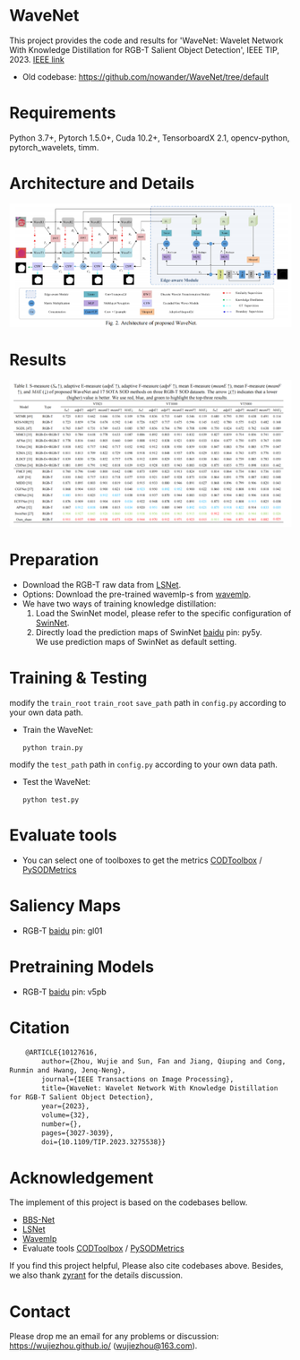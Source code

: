 # WaveNet
This project provides the code and results for 'WaveNet: Wavelet Network With Knowledge Distillation for RGB-T Salient Object Detection', IEEE TIP, 2023. [IEEE link](https://ieeexplore.ieee.org/document/10127616)  <br>

- Old codebase: https://github.com/nowander/WaveNet/tree/default
# Requirements
Python 3.7+, Pytorch 1.5.0+, Cuda 10.2+, TensorboardX 2.1, opencv-python, pytorch_wavelets, timm. <br>

# Architecture and Details

<img src="images/a.png" alt="drawing" /> 

# Results
<img src="images/r.png" alt="drawing"/>


# Preparation
 - Download the RGB-T raw data from [LSNet](https://github.com/zyrant/LSNet). <br>
 - Options: Download the pre-trained wavemlp-s from [wavemlp](https://github.com/huawei-noah/Efficient-AI-Backbones/tree/master/wavemlp_pytorch). <br>
 - We have two ways of training knowledge distillation:
    1. Load the SwinNet model, please refer to the specific configuration of [SwinNet](https://github.com/liuzywen/SwinNet). 
    2. Directly load the prediction maps of SwinNet [baidu](https://pan.baidu.com/s/18qwaTwTZ39XtWlP3JaeSOQ) pin: py5y. <br>
We use prediction maps of SwinNet as default setting.



# Training & Testing
modify the `train_root` `train_root` `save_path` path in `config.py` according to your own data path.
- Train the WaveNet:

    `python train.py`
    
modify the `test_path` path in `config.py` according to your own data path.

- Test the WaveNet:   

    `python test.py`

# Evaluate tools
- You can select one of toolboxes to get the metrics
[CODToolbox](https://github.com/DengPingFan/CODToolbox)  / [PySODMetrics](https://github.com/lartpang/PySODMetrics)

# Saliency Maps
- RGB-T [baidu](https://pan.baidu.com/s/1i5GwM0C0OfE5D5VLXlBkVA) pin: gl01 <br>


# Pretraining Models
- RGB-T [baidu](https://pan.baidu.com/s/1PGwu3uVRWyFS1erOBr7KAg) pin: v5pb <br>

# Citation
        @ARTICLE{10127616,
            author={Zhou, Wujie and Sun, Fan and Jiang, Qiuping and Cong, Runmin and Hwang, Jenq-Neng},
            journal={IEEE Transactions on Image Processing}, 
            title={WaveNet: Wavelet Network With Knowledge Distillation for RGB-T Salient Object Detection}, 
            year={2023},
            volume={32},
            number={},
            pages={3027-3039},
            doi={10.1109/TIP.2023.3275538}}     
                    
# Acknowledgement

The implement of this project is based on the codebases bellow. <br>
- [BBS-Net](https://github.com/zyjwuyan/BBS-Net) <br>
- [LSNet](https://github.com/zyrant/LSNet) <br>
- [Wavemlp](https://github.com/huawei-noah/Efficient-AI-Backbones/tree/master/wavemlp_pytorch) <br>
- Evaluate tools [CODToolbox](https://github.com/DengPingFan/CODToolbox)  / [PySODMetrics](https://github.com/lartpang/PySODMetrics)<br>

If you find this project helpful, Please also cite codebases above. Besides, we also thank [zyrant](https://github.com/zyrant) for the details discussion.

# Contact
Please drop me an email for any problems or discussion: https://wujiezhou.github.io/ (wujiezhou@163.com).
